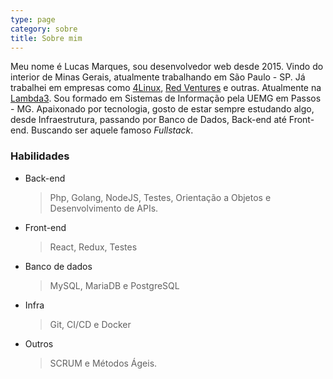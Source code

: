 ```yaml
---
type: page
category: sobre
title: Sobre mim
---
```


Meu nome é Lucas Marques, sou desenvolvedor web desde 2015.
Vindo do interior de Minas Gerais, atualmente trabalhando em São Paulo - SP. Já trabalhei em empresas como [4Linux](https://www.4linux.com.br/), [Red Ventures](https://www.redventures.com/) e outras. Atualmente na [Lambda3](https://www.lambda3.com.br/). Sou formado em Sistemas de Informação pela UEMG em Passos - MG.
Apaixonado por tecnologia, gosto de estar sempre estudando algo, desde Infraestrutura, passando por Banco de Dados, Back-end até Front-end. Buscando ser aquele famoso _Fullstack_.

### Habilidades

- Back-end

  > Php, Golang, NodeJS, Testes, Orientação a Objetos e Desenvolvimento de APIs.

- Front-end

  > React, Redux, Testes

- Banco de dados

  > MySQL, MariaDB e PostgreSQL

- Infra

  > Git, CI/CD e Docker

- Outros
  > SCRUM e Métodos Ágeis.
